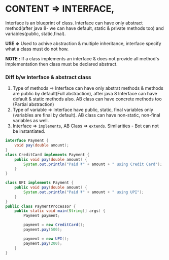 # CONTENT => INTERFACE,

Interface is an blueprint of class. Interface can have only abstract method(after java 8- we can have default, static & private methods too) and variables(public, static,final).

**USE =>** Used to achive abstraction & multiple inheritance, interface specify what a class must do not how.

**NOTE :** If a class implements an interface & does not provide all method's implementation then class must be declared abstract. 

### Diff b/w Interface & abstract class

1. Type of methods => Interface can have only abstrat methods & methods are public by default(Full abstraction), after java 8 Interface can have default & static methods also. AB class can have concrete methods too (Partial abstraction)
2. Type of variable => Interface have public, static, final variables only (variables are final by default). AB class can have non-static, non-final variables as well.
3. Interface => `implements`, AB Class => `extends`. Similarities - Bot can not be instantiated.

```java
interface Payment {
    void pay(double amount);
}
class CreditCard implements Payment {
    public void pay(double amount) {
        System.out.println("Paid ₹" + amount + " using Credit Card");
    }
}

class UPI implements Payment {
    public void pay(double amount) {
        System.out.println("Paid ₹" + amount + " using UPI");
    }
}
public class PaymentProcessor {
    public static void main(String[] args) {
        Payment payment;

        payment = new CreditCard();
        payment.pay(500);

        payment = new UPI();
        payment.pay(200);
    }
}
```







































